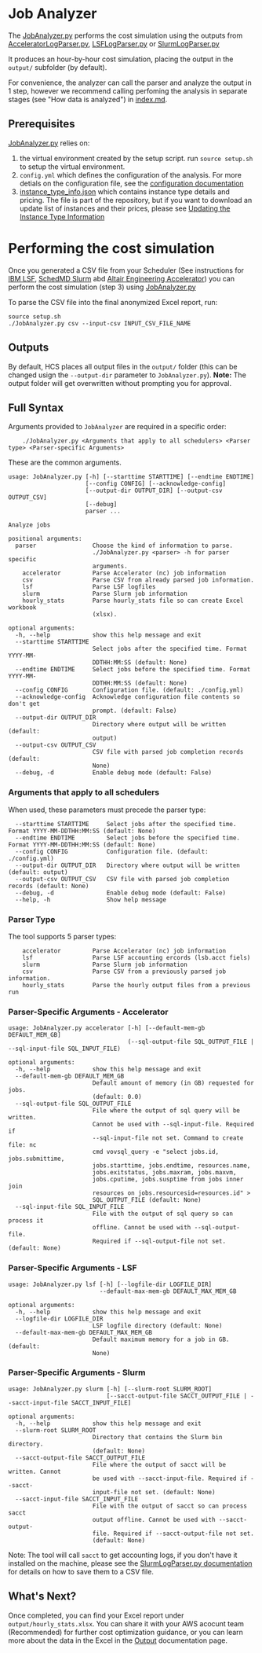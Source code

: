# Job Analyzer

The [JobAnalyzer.py](https://github.com/aws-samples/hpc-cost-simulator/blob/main/JobAnalyzer.py) performs the cost simulation using the outputs from 
[AcceleratorLogParser.py](https://github.com/aws-samples/hpc-cost-simulator/blob/main/AcceleratorLogParser.py), 
[LSFLogParser.py](https://github.com/aws-samples/hpc-cost-simulator/blob/main/LSFLogParser.py) or 
[SlurmLogParser.py](https://github.com/aws-samples/hpc-cost-simulator/blob/main/SlurmLogParser.py) 

It produces an hour-by-hour cost simulation, placing the output in the `output/` subfolder (by default).

For convenience, the analyzer can call the parser and analyze the output in 1 step, however we recommend calling perfoming the analysis in separate stages (see "How data is analyzed") in [index.md](index.md).

## Prerequisites

[JobAnalyzer.py](https://github.com/aws-samples/hpc-cost-simulator/blob/main/JobAnalyzer.py) relies on:

1. the virtual environment created by the setup script. run `source setup.sh` to setup the virtual environment.
2. `config.yml` which defines the configuration of the analysis. 
For more detials on the configuration file, see the [configuration documentation](config.md)
3. [instance_type_info.json](https://github.com/aws-samples/hpc-cost-simulator/blob/main/instance_type_info.json) which contains instance type details and pricing.
The file is part of the repository, but if you want to download an update list of instances and their prices, please see [Updating the Instance Type Information](UpdateInstanceDatabase.md)

# Performing the cost simulation
Once you generated a CSV file from your Scheduler (See instructions for [IBM LSF](LSFLogParser.md), [SchedMD Slurm](SlurmLogParser.md) abd [Altair Engineering Accelerator](AcceleratorLogParser.md)) you can perform the cost simulation (step 3) using [JobAnalyzer.py](https://github.com/aws-samples/hpc-cost-simulator/blob/main/JobAnalyzer.py)

To parse the CSV file into the final anonymized Excel report, run:
```
source setup.sh
./JobAnalyzer.py csv --input-csv INPUT_CSV_FILE_NAME
```

## Outputs

By default, HCS places all output files in the `output/` folder (this can be changed usign the `--output-dir` parameter to `JobAnalyzer.py`). 
**Note:** The output folder will get overwritten without prompting you for approval.

## Full Syntax
Arguments provided to `JobAnalyzer` are required in a specific order:

```
    ./JobAnalyzer.py <Arguments that apply to all schedulers> <Parser type> <Parser-specific Arguments>
```

These are the common arguments.

```
usage: JobAnalyzer.py [-h] [--starttime STARTTIME] [--endtime ENDTIME]
                      [--config CONFIG] [--acknowledge-config]
                      [--output-dir OUTPUT_DIR] [--output-csv OUTPUT_CSV]
                      [--debug]
                      parser ...

Analyze jobs

positional arguments:
  parser                Choose the kind of information to parse.
                        ./JobAnalyzer.py <parser> -h for parser specific
                        arguments.
    accelerator         Parse Accelerator (nc) job information
    csv                 Parse CSV from already parsed job information.
    lsf                 Parse LSF logfiles
    slurm               Parse Slurm job information
    hourly_stats        Parse hourly_stats file so can create Excel workbook
                        (xlsx).

optional arguments:
  -h, --help            show this help message and exit
  --starttime STARTTIME
                        Select jobs after the specified time. Format YYYY-MM-
                        DDTHH:MM:SS (default: None)
  --endtime ENDTIME     Select jobs before the specified time. Format YYYY-MM-
                        DDTHH:MM:SS (default: None)
  --config CONFIG       Configuration file. (default: ./config.yml)
  --acknowledge-config  Acknowledge configuration file contents so don't get
                        prompt. (default: False)
  --output-dir OUTPUT_DIR
                        Directory where output will be written (default:
                        output)
  --output-csv OUTPUT_CSV
                        CSV file with parsed job completion records (default:
                        None)
  --debug, -d           Enable debug mode (default: False)
```

### Arguments that apply to all schedulers

When used, these parameters must precede the parser type:

```
  --starttime STARTTIME     Select jobs after the specified time. Format YYYY-MM-DDTHH:MM:SS (default: None)
  --endtime ENDTIME         Select jobs before the specified time. Format YYYY-MM-DDTHH:MM:SS (default: None)
  --config CONFIG           Configuration file. (default: ./config.yml)
  --output-dir OUTPUT_DIR   Directory where output will be written (default: output)
  --output-csv OUTPUT_CSV   CSV file with parsed job completion records (default: None)
  --debug, -d               Enable debug mode (default: False)
  --help, -h                Show help message
```

###  Parser Type

The tool supports 5 parser types:

```
    accelerator         Parse Accelerator (nc) job information
    lsf                 Parse LSF accounting ercords (lsb.acct fiels)
    slurm               Parse Slurm job information
    csv                 Parse CSV from a previously parsed job information.
    hourly_stats        Parse the hourly output files from a previous run
```

### Parser-Specific Arguments - Accelerator

```
usage: JobAnalyzer.py accelerator [-h] [--default-mem-gb DEFAULT_MEM_GB]
                                  (--sql-output-file SQL_OUTPUT_FILE | --sql-input-file SQL_INPUT_FILE)

optional arguments:
  -h, --help            show this help message and exit
  --default-mem-gb DEFAULT_MEM_GB
                        Default amount of memory (in GB) requested for jobs.
                        (default: 0.0)
  --sql-output-file SQL_OUTPUT_FILE
                        File where the output of sql query will be written.
                        Cannot be used with --sql-input-file. Required if
                        --sql-input-file not set. Command to create file: nc
                        cmd vovsql_query -e "select jobs.id, jobs.submittime,
                        jobs.starttime, jobs.endtime, resources.name,
                        jobs.exitstatus, jobs.maxram, jobs.maxvm,
                        jobs.cputime, jobs.susptime from jobs inner join
                        resources on jobs.resourcesid=resources.id" >
                        SQL_OUTPUT_FILE (default: None)
  --sql-input-file SQL_INPUT_FILE
                        File with the output of sql query so can process it
                        offline. Cannot be used with --sql-output-file.
                        Required if --sql-output-file not set. (default: None)
```

### Parser-Specific Arguments - LSF

```
usage: JobAnalyzer.py lsf [-h] [--logfile-dir LOGFILE_DIR]
                          --default-max-mem-gb DEFAULT_MAX_MEM_GB

optional arguments:
  -h, --help            show this help message and exit
  --logfile-dir LOGFILE_DIR
                        LSF logfile directory (default: None)
  --default-max-mem-gb DEFAULT_MAX_MEM_GB
                        Default maximum memory for a job in GB. (default:
                        None)
```

### Parser-Specific Arguments - Slurm

```
usage: JobAnalyzer.py slurm [-h] [--slurm-root SLURM_ROOT]
                            [--sacct-output-file SACCT_OUTPUT_FILE | --sacct-input-file SACCT_INPUT_FILE]

optional arguments:
  -h, --help            show this help message and exit
  --slurm-root SLURM_ROOT
                        Directory that contains the Slurm bin directory.
                        (default: None)
  --sacct-output-file SACCT_OUTPUT_FILE
                        File where the output of sacct will be written. Cannot
                        be used with --sacct-input-file. Required if --sacct-
                        input-file not set. (default: None)
  --sacct-input-file SACCT_INPUT_FILE
                        File with the output of sacct so can process sacct
                        output offline. Cannot be used with --sacct-output-
                        file. Required if --sacct-output-file not set.
                        (default: None)
```

Note: The tool will call `sacct` to get accounting logs, if you don't have it installed on the machine, please see the [SlurmLogParser.py documentation](SlurmLogParser.md) for details on how to save them to a CSV file.


## What's Next?
Once completed, you can find your Excel report under `output/hourly_stats.xlsx`. You can share it with your AWS acocunt team (Recommended) for further cost optimization guidance, or you can learn more about the data in the Excel in the [Output](Output.md) documentation page.